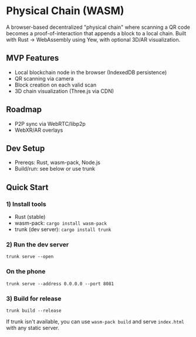 # Physical Chain (WASM)

A browser-based decentralized "physical chain" where scanning a QR code becomes a proof-of-interaction that appends a block to a local chain. Built with Rust → WebAssembly using Yew, with optional 3D/AR visualization.

## MVP Features
- Local blockchain node in the browser (IndexedDB persistence)
- QR scanning via camera
- Block creation on each valid scan
- 3D chain visualization (Three.js via CDN)

## Roadmap
- P2P sync via WebRTC/libp2p
- WebXR/AR overlays

## Dev Setup
- Prereqs: Rust, wasm-pack, Node.js
- Build/run: see below or use trunk

## Quick Start

### 1) Install tools
- Rust (stable)
- wasm-pack: `cargo install wasm-pack`
- trunk (dev server): `cargo install trunk`

### 2) Run the dev server
```
trunk serve --open
```

### On the phone
```
trunk serve --address 0.0.0.0 --port 8081

```

### 3) Build for release
```
trunk build --release
```

If trunk isn't available, you can use `wasm-pack build` and serve `index.html` with any static server.
